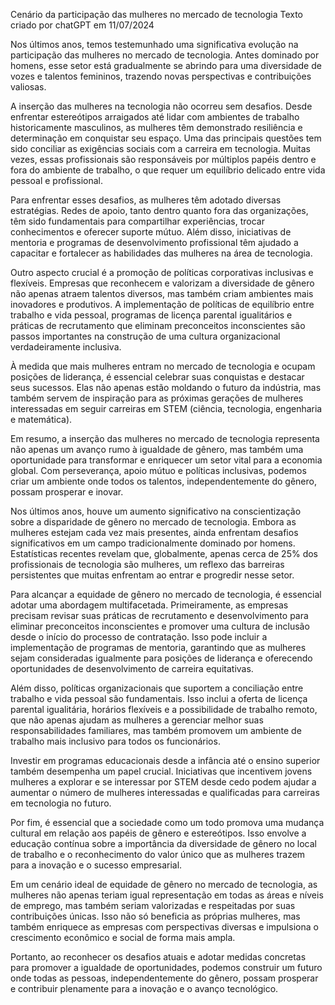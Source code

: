 Cenário da participação das mulheres no mercado de tecnologia 
                       Texto criado por chatGPT em 11/07/2024

Nos últimos anos, temos testemunhado uma significativa evolução na participação das mulheres no mercado de tecnologia. Antes dominado por homens, esse setor está gradualmente se abrindo para uma diversidade de vozes e talentos femininos, trazendo novas perspectivas e contribuições valiosas.

A inserção das mulheres na tecnologia não ocorreu sem desafios. Desde enfrentar estereótipos arraigados até lidar com ambientes de trabalho historicamente masculinos, as mulheres têm demonstrado resiliência e determinação em conquistar seu espaço. Uma das principais questões tem sido conciliar as exigências sociais com a carreira em tecnologia. Muitas vezes, essas profissionais são responsáveis por múltiplos papéis dentro e fora do ambiente de trabalho, o que requer um equilíbrio delicado entre vida pessoal e profissional.

Para enfrentar esses desafios, as mulheres têm adotado diversas estratégias. Redes de apoio, tanto dentro quanto fora das organizações, têm sido fundamentais para compartilhar experiências, trocar conhecimentos e oferecer suporte mútuo. Além disso, iniciativas de mentoria e programas de desenvolvimento profissional têm ajudado a capacitar e fortalecer as habilidades das mulheres na área de tecnologia.

Outro aspecto crucial é a promoção de políticas corporativas inclusivas e flexíveis. Empresas que reconhecem e valorizam a diversidade de gênero não apenas atraem talentos diversos, mas também criam ambientes mais inovadores e produtivos. A implementação de políticas de equilíbrio entre trabalho e vida pessoal, programas de licença parental igualitários e práticas de recrutamento que eliminam preconceitos inconscientes são passos importantes na construção de uma cultura organizacional verdadeiramente inclusiva.

À medida que mais mulheres entram no mercado de tecnologia e ocupam posições de liderança, é essencial celebrar suas conquistas e destacar seus sucessos. Elas não apenas estão moldando o futuro da indústria, mas também servem de inspiração para as próximas gerações de mulheres interessadas em seguir carreiras em STEM (ciência, tecnologia, engenharia e matemática).

Em resumo, a inserção das mulheres no mercado de tecnologia representa não apenas um avanço rumo à igualdade de gênero, mas também uma oportunidade para transformar e enriquecer um setor vital para a economia global. Com perseverança, apoio mútuo e políticas inclusivas, podemos criar um ambiente onde todos os talentos, independentemente do gênero, possam prosperar e inovar.



Nos últimos anos, houve um aumento significativo na conscientização sobre a disparidade de gênero no mercado de tecnologia. Embora as mulheres estejam cada vez mais presentes, ainda enfrentam desafios significativos em um campo tradicionalmente dominado por homens. Estatísticas recentes revelam que, globalmente, apenas cerca de 25% dos profissionais de tecnologia são mulheres, um reflexo das barreiras persistentes que muitas enfrentam ao entrar e progredir nesse setor.

Para alcançar a equidade de gênero no mercado de tecnologia, é essencial adotar uma abordagem multifacetada. Primeiramente, as empresas precisam revisar suas práticas de recrutamento e desenvolvimento para eliminar preconceitos inconscientes e promover uma cultura de inclusão desde o início do processo de contratação. Isso pode incluir a implementação de programas de mentoria, garantindo que as mulheres sejam consideradas igualmente para posições de liderança
 e oferecendo oportunidades de desenvolvimento de carreira equitativas.

Além disso, políticas organizacionais que suportem a conciliação entre trabalho e vida pessoal são fundamentais. Isso inclui a oferta de licença parental igualitária, horários flexíveis e a possibilidade de trabalho remoto, que não apenas ajudam as mulheres a gerenciar melhor suas responsabilidades familiares, mas também promovem um ambiente de trabalho mais inclusivo para todos os funcionários.

Investir em programas educacionais desde a infância até o ensino superior também desempenha um papel crucial. Iniciativas que incentivem jovens mulheres a explorar e se interessar por STEM desde cedo podem ajudar a aumentar o número de mulheres interessadas e qualificadas para carreiras em tecnologia no futuro.

Por fim, é essencial que a sociedade como um todo promova uma mudança cultural em relação aos papéis de gênero e estereótipos. Isso envolve a educação contínua sobre a importância da diversidade de gênero no local de trabalho e o reconhecimento do valor único que as mulheres trazem para a inovação e o sucesso empresarial.

Em um cenário ideal de equidade de gênero no mercado de tecnologia, as mulheres não apenas teriam igual representação em todas as áreas e níveis de emprego, mas também seriam valorizadas e respeitadas por suas contribuições únicas. Isso não só beneficia as próprias mulheres, mas também enriquece as empresas com perspectivas diversas e impulsiona o crescimento econômico e social de forma mais ampla.

Portanto, ao reconhecer os desafios atuais e adotar medidas concretas para promover a igualdade de oportunidades, podemos construir um futuro onde todas as pessoas, independentemente do gênero, possam prosperar e contribuir plenamente para a inovação e o avanço tecnológico.

